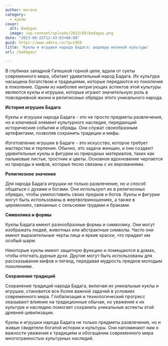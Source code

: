 ```yaml
---
author: morava
category:
  - куклы
cover:
  alt: Badagas
  image: /wp-content/uploads/2023/09/badagas.png
date: "2023-09-22T12:43:03+00:00"
guid: https://www.adora.ru/?p=2459
title: 'Куклы и игрушки народа Бадага: шедевры великой культуры'
url: /badagas/

---
```

В глубинах западной Гатешкой горной цепи, вдали от суеты современного мира, обитает удивительный народ Бадага. Их культура насыщена богатством и традициями, которые передаются из поколения в поколение. Одним из наиболее интригующих аспектов этой культуры являются куклы и игрушки, которые играют значительную роль в повседневной жизни и религиозных обрядах этого уникального народа.

**История игрушек Бадага**

Куклы и игрушки народа Бадага \- это не просто предметы развлечения, но и ключевой элемент культурного наследия, передающий исторические события и обряды. Они служат своеобразным артефактами, позволяя сохранить традиции и мифы.

Изготовление игрушек в Бадаге \- это искусство, которое требует мастерства и терпения. Обычно, это задача женщин, и они создают удивительные куклы и фигурки из природных материалов, таких как пальмовые листья, тростник и цветы. Основное вдохновение черпается из природы и мифов, которые тесно связаны с их верованиями.

**Религиозное значение**

Для народа Бадага игрушки не только развлечение, но и способ общаться с духами и богами. Они используют их в религиозных обрядах, чтобы умилостивить своих предков и богов. Куклы и фигурки могут быть использованы в жертвоприношениях, а также в церемониях, связанных с сельскими трудами и браками.

**Символика и формы**

Куклы Бадага имеют разнообразные формы и символику. Они могут изображать людей, животных или абстрактные символы. Часто они имеют выразительные черты лица и яркие краски, что придает им особый шарм.

Некоторые куклы имеют защитную функцию и помещаются в домах, чтобы отогнать дурные духи. Другие могут быть использованы для рассказывания мифов и легенд, передавая мудрость предков молодым поколениям.

**Сохранение традиций**

Сохранение традиций народа Бадага, включая их уникальные куклы и игрушки, становится все более важной задачей в условиях современного мира. Глобализация и технологический прогресс оказывают влияние на традиционные обычаи, но уважение к их культуре и наследию помогает сохранить уникальные аспекты этой древней цивилизации.

Куклы и игрушки народа Бадага не только предметы развлечения, но и живые свидетели богатой истории и культуры. Они напоминают нам о важности уважения к традициям и обогащении современного мира многогранностью культурных наследий.
